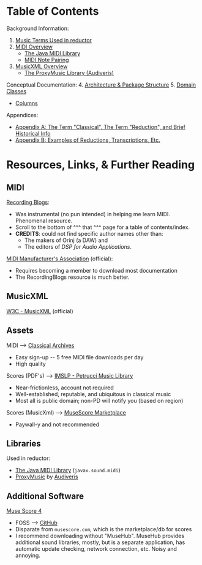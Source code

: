 #  Table of Contents

Background Information:
1. [Music Terms Used in reductor](1-relevant-music-terminology.md)
2. [MIDI Overview](2-midi.md)
   + [The Java MIDI Library](2a-the-java-midi-library.md)
   + [MIDI Note Pairing](2b-midi-note-pairing.md)
3. [MusicXML Overview](3-music-xml.md)
   + [The ProxyMusic Library (Audiveris)](3b-audiveris-proxymusic.md)

Conceptual Documentation:
4. [Architecture & Package Structure](4-arch.md)
5. [Domain Classes](5-domain-classes.md)
   + [Columns](5a-columns.md)

Appendices:
+ [Appendix A: The Term "Classical", The Term "Reduction", and Brief Historical Info](A-classical-music-and-reduction.md)
+ [Appendix B: Examples of Reductions, Transcriptions, Etc.](B-music-videos.md)


# Resources, Links, & Further Reading

## MIDI

[Recording Blogs](https://www.recordingblogs.com/wiki/musical-instrument-digital-interface-midi):

+ Was instrumental (no pun intended) in helping me learn MIDI. Phenomenal resource.
+ Scroll to the bottom of ^^^ that ^^^ page for a table of contents/index.
+ **CREDITS**: could not find specific author names other than:
    + The makers of Orinj (a DAW) and
    + The editors of _DSP for Audio Applications_.


[MIDI Manufacturer's Association](https://midi.org) (official):

+ Requires becoming a member to download most documentation
+ The RecordingBlogs resource is much better.


## MusicXML

[W3C - MusicXML](https://www.w3.org/2021/06/musicxml40/musicxml-reference/) (official)


## Assets

MIDI --> [Classical Archives](https://www.classicalarchives.com/midi.html)

+ Easy sign-up -- 5 free MIDI file downloads per day
+ High quality

Scores (PDF's) --> [IMSLP - Petrucci Music Library](https://imslp.org)

+ Near-frictionless, account not required
+ Well-established, reputable, and ubiquitous in classical music
+ Most all is public domain; non-PD will notify you (based on region)

Scores (MusicXml) --> [MuseScore Marketplace](https://musescore.com)

+ Paywall-y and not recommended

## Libraries

Used in reductor:
+ [The Java MIDI Library](https://docs.oracle.com/javase/tutorial/sound/overview-MIDI.html) (`javax.sound.midi`)
+ [ProxyMusic](https://github.com/Audiveris/proxymusic) by [Audiveris](https://github.com/Audiveris)

## Additional Software

[Muse Score 4](https://musescore.org/en)

+ FOSS --> [GitHub](https://github.com/musescore/MuseScore)
+ Disparate from `musescore.com`, which is the marketplace/db for scores
+ I recommend downloading without "MuseHub". MuseHub provides additional sound libraries, mostly, but is a separate application, has automatic update checking, network connection, etc. Noisy and annoying.